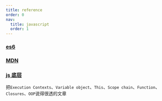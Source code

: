 ```yaml
---
title: reference
order: 0
nav:
  title: javascript
  order: 1
---
```


### [es6](https://es6.ruanyifeng.com/#docs/string)

### [MDN](https://developer.mozilla.org/zh-CN/)

### [js 底层](http://dmitrysoshnikov.com/)

把`Execution Contexts`、`Variable object`、`This`、`Scope chain`、`Function`、`Closures`、`OOP`说得很透的文章
